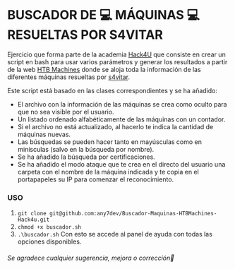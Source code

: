 # BUSCADOR DE :computer: MÁQUINAS :computer: RESUELTAS POR S4VITAR

Ejercicio que forma parte de la academia [Hack4U](https://hack4u.io/) que consiste en crear un script en bash para usar varios parámetros y generar 
los resultados a partir de la web [HTB Machines](https://htbmachines.github.io/) donde se aloja toda la información de las diferentes máquinas resueltas
por [s4vitar](https://github.com/s4vitar).

Este script está basado en las clases correspondientes y se ha añadido:
- El archivo con la información de las máquinas se crea como oculto para que no sea visible por el usuario.
- Un listado ordenado alfabéticamente de las máquinas con un contador.
- Si el archivo no está actualizado, al hacerlo te indica la cantidad de máquinas nuevas.
- Las búsquedas se pueden hacer tanto en mayúsculas como en minísculas (salvo en la búsqueda por nombre).
- Se ha añadido la búsqueda por certificaciones.
- Se ha añadido el modo ataque que te crea en el directo del usuario una carpeta con el nombre de la máquina indicada y te copia en el
portapapeles su IP para comenzar el reconocimiento.

### USO
1. `git clone git@github.com:any7dev/Buscador-Maquinas-HTBMachines-Hack4u.git`
2. `chmod +x buscador.sh`
3. `.\buscador.sh`
Con esto se accede al panel de ayuda con todas las opciones disponibles.    
  
###### *Se agradece cualquier sugerencia, mejora o corrección*:memo: 




